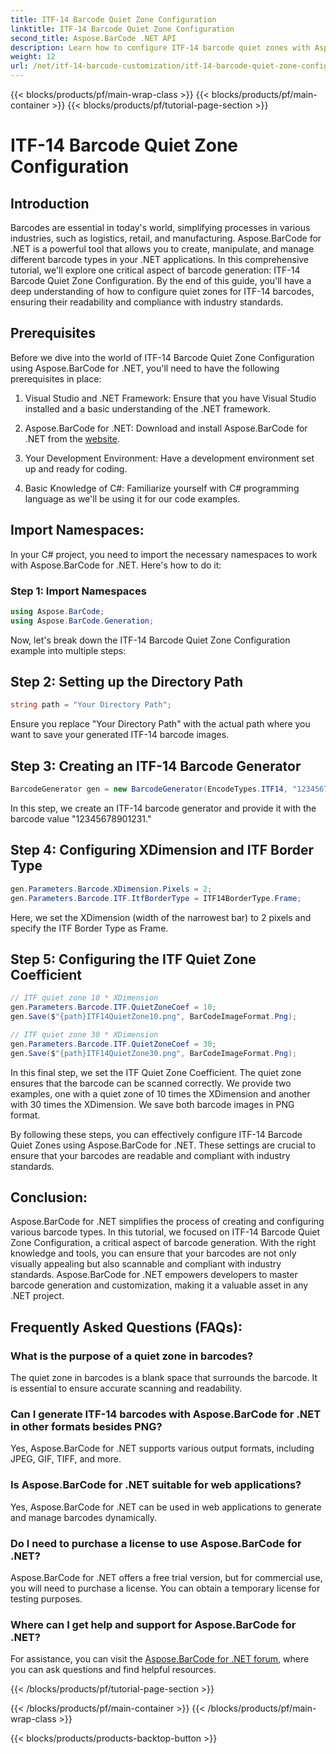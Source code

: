```yaml
---
title: ITF-14 Barcode Quiet Zone Configuration
linktitle: ITF-14 Barcode Quiet Zone Configuration
second_title: Aspose.BarCode .NET API
description: Learn how to configure ITF-14 barcode quiet zones with Aspose.BarCode for .NET. Ensure readability and compliance effortlessly.
weight: 12
url: /net/itf-14-barcode-customization/itf-14-barcode-quiet-zone-configuration/
---
```


{{< blocks/products/pf/main-wrap-class >}}
{{< blocks/products/pf/main-container >}}
{{< blocks/products/pf/tutorial-page-section >}}

# ITF-14 Barcode Quiet Zone Configuration


## Introduction

Barcodes are essential in today's world, simplifying processes in various industries, such as logistics, retail, and manufacturing. Aspose.BarCode for .NET is a powerful tool that allows you to create, manipulate, and manage different barcode types in your .NET applications. In this comprehensive tutorial, we'll explore one critical aspect of barcode generation: ITF-14 Barcode Quiet Zone Configuration. By the end of this guide, you'll have a deep understanding of how to configure quiet zones for ITF-14 barcodes, ensuring their readability and compliance with industry standards.

## Prerequisites

Before we dive into the world of ITF-14 Barcode Quiet Zone Configuration using Aspose.BarCode for .NET, you'll need to have the following prerequisites in place:

1. Visual Studio and .NET Framework: Ensure that you have Visual Studio installed and a basic understanding of the .NET framework.

2. Aspose.BarCode for .NET: Download and install Aspose.BarCode for .NET from the [website](https://releases.aspose.com/barcode/net/).

3. Your Development Environment: Have a development environment set up and ready for coding.

4. Basic Knowledge of C#: Familiarize yourself with C# programming language as we'll be using it for our code examples.

## Import Namespaces:

In your C# project, you need to import the necessary namespaces to work with Aspose.BarCode for .NET. Here's how to do it:

### Step 1: Import Namespaces

```csharp
using Aspose.BarCode;
using Aspose.BarCode.Generation;
```

Now, let's break down the ITF-14 Barcode Quiet Zone Configuration example into multiple steps:

## Step 2: Setting up the Directory Path

```csharp
string path = "Your Directory Path";
```

Ensure you replace "Your Directory Path" with the actual path where you want to save your generated ITF-14 barcode images.

## Step 3: Creating an ITF-14 Barcode Generator

```csharp
BarcodeGenerator gen = new BarcodeGenerator(EncodeTypes.ITF14, "12345678901231");
```

In this step, we create an ITF-14 barcode generator and provide it with the barcode value "12345678901231."

## Step 4: Configuring XDimension and ITF Border Type

```csharp
gen.Parameters.Barcode.XDimension.Pixels = 2;
gen.Parameters.Barcode.ITF.ItfBorderType = ITF14BorderType.Frame;
```

Here, we set the XDimension (width of the narrowest bar) to 2 pixels and specify the ITF Border Type as Frame.

## Step 5: Configuring the ITF Quiet Zone Coefficient

```csharp
// ITF quiet zone 10 * XDimension
gen.Parameters.Barcode.ITF.QuietZoneCoef = 10;
gen.Save($"{path}ITF14QuietZone10.png", BarCodeImageFormat.Png);

// ITF quiet zone 30 * XDimension
gen.Parameters.Barcode.ITF.QuietZoneCoef = 30;
gen.Save($"{path}ITF14QuietZone30.png", BarCodeImageFormat.Png);
```

In this final step, we set the ITF Quiet Zone Coefficient. The quiet zone ensures that the barcode can be scanned correctly. We provide two examples, one with a quiet zone of 10 times the XDimension and another with 30 times the XDimension. We save both barcode images in PNG format.

By following these steps, you can effectively configure ITF-14 Barcode Quiet Zones using Aspose.BarCode for .NET. These settings are crucial to ensure that your barcodes are readable and compliant with industry standards.

## Conclusion:

Aspose.BarCode for .NET simplifies the process of creating and configuring various barcode types. In this tutorial, we focused on ITF-14 Barcode Quiet Zone Configuration, a critical aspect of barcode generation. With the right knowledge and tools, you can ensure that your barcodes are not only visually appealing but also scannable and compliant with industry standards. Aspose.BarCode for .NET empowers developers to master barcode generation and customization, making it a valuable asset in any .NET project.

## Frequently Asked Questions (FAQs):

### What is the purpose of a quiet zone in barcodes?
The quiet zone in barcodes is a blank space that surrounds the barcode. It is essential to ensure accurate scanning and readability.

### Can I generate ITF-14 barcodes with Aspose.BarCode for .NET in other formats besides PNG?
Yes, Aspose.BarCode for .NET supports various output formats, including JPEG, GIF, TIFF, and more.

### Is Aspose.BarCode for .NET suitable for web applications?
Yes, Aspose.BarCode for .NET can be used in web applications to generate and manage barcodes dynamically.

### Do I need to purchase a license to use Aspose.BarCode for .NET?
Aspose.BarCode for .NET offers a free trial version, but for commercial use, you will need to purchase a license. You can obtain a temporary license for testing purposes.

### Where can I get help and support for Aspose.BarCode for .NET?
For assistance, you can visit the [Aspose.BarCode for .NET forum](https://forum.aspose.com/c/barcode/13), where you can ask questions and find helpful resources.



{{< /blocks/products/pf/tutorial-page-section >}}

{{< /blocks/products/pf/main-container >}}
{{< /blocks/products/pf/main-wrap-class >}}

{{< blocks/products/products-backtop-button >}}
